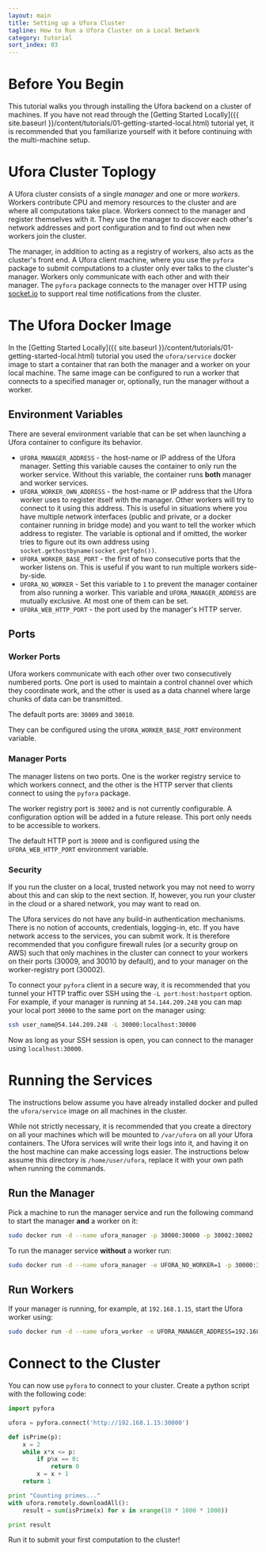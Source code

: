 ```yaml
---
layout: main
title: Setting up a Ufora Cluster
tagline: How to Run a Ufora Cluster on a Local Network
category: tutorial
sort_index: 03
---
```



# Before You Begin

This tutorial walks you through installing the Ufora backend on a cluster of machines.
If you have not read through the
[Getting Started Locally]({{ site.baseurl }}/content/tutorials/01-getting-started-local.html)
tutorial yet, it is recommended that you familiarize yourself with it before continuing with the
multi-machine setup.


# Ufora Cluster Toplogy

A Ufora cluster consists of a single *manager* and one or more *workers*. Workers contribute 
CPU and memory resources to the cluster and are where all computations take place.
Workers connect to the manager and register themselves with it. They use the manager to discover
each other's network addresses and port configuration and to find out when new workers join the cluster.

The manager, in addition to acting as a registry of workers, also acts as the cluster's front end.
A Ufora client machine, where you use the `pyfora` package to submit computations to a cluster
only ever talks to the cluster's manager. Workers only communicate with each other and with their manager.
The `pyfora` package connects to the manager over HTTP using [socket.io](http://socket.io/) to support real time
notifications from the cluster.


# The Ufora Docker Image

In the [Getting Started Locally]({{ site.baseurl }}/content/tutorials/01-getting-started-local.html)
tutorial you used the `ufora/service` docker image to start a container that ran both the manager and a worker on your
local machine. The same image can be configured to run a worker that connects to a specified manager
or, optionally, run the manager without a worker.

## Environment Variables

There are several environment variable that can be set when launching a Ufora container to configure
its behavior.

- `UFORA_MANAGER_ADDRESS` - the host-name or IP address of the Ufora manager.
    Setting this variable causes the container to only run the worker service.
    Without this variable, the container runs **both** manager and worker services.
- `UFORA_WORKER_OWN_ADDRESS` - the host-name or IP address that the Ufora worker uses to register itself
    with the manager. Other workers will try to connect to it using this address.
    This is useful in situations where you have multiple network interfaces
    (public and private, or a docker container running in bridge mode) and you want to tell the
    worker which address to register. The variable is optional and if omitted, the worker tries to
    figure out its own address using `socket.gethostbyname(socket.getfqdn())`.
- `UFORA_WORKER_BASE_PORT` - the first of two consecutive ports that the worker listens on. This is
    useful if you want to run multiple workers side-by-side.
- `UFORA_NO_WORKER` - Set this variable to `1` to prevent the manager container from also running a worker.
    This variable and `UFORA_MANAGER_ADDRESS` are mutually exclusive. At most one of them can be set.
- `UFORA_WEB_HTTP_PORT` - the port used by the manager's HTTP server.


## Ports

### Worker Ports
Ufora workers communicate with each other over two consecutively numbered ports. One port is used
to maintain a control channel over which they coordinate work, and the other is used as a data channel
where large chunks of data can be transmitted.

The default ports are: `30009` and `30010`.

They can be configured using the `UFORA_WORKER_BASE_PORT` environment variable.


### Manager Ports
The manager listens on two ports. One is the worker registry service to which workers connect, and
the other is the HTTP server that clients connect to using the `pyfora` package.

The worker registry port is `30002` and is not currently configurable. A configuration option will
be added in a future release. This port only needs to be accessible to workers.

The default HTTP port is `30000` and is configured using the `UFORA_WEB_HTTP_PORT` environment variable.

### Security
If you run the cluster on a local, trusted network you may not need to worry about this and can skip
to the next section. If, however, you run your cluster in the cloud or a shared network, you may want 
to read on.

The Ufora services do not have any build-in authentication mechanisms. There is no notion of accounts,
credentials, logging-in, etc. If you have network access to the services, you can submit work.
It is therefore recommended that you configure firewall rules (or a security group on AWS) such that
only machines in the cluster can connect to your workers on their ports (30009, and 30010 by default),
and to your manager on the worker-registry port (30002).

To connect your `pyfora` client in a secure way, it is recommended that you tunnel your HTTP traffic
over SSH using the `-L port:host:hostport` option. For example, if your manager is running at
`54.144.209.248` you can map your local port `30000` to the same port on the manager using:

```bash
ssh user_name@54.144.209.248 -L 30000:localhost:30000
```

Now as long as your SSH session is open, you can connect to the manager using `localhost:30000`.



# Running the Services

The instructions below assume you have already installed docker and pulled the `ufora/service` image
on all machines in the cluster.

While not strictly necessary, it is recommended that you create a directory on all your machines
which will be mounted to `/var/ufora` on all your Ufora containers. The Ufora services will write
their logs into it, and having it on the host machine can make accessing logs easier. The instructions
below assume this directory is `/home/user/ufora`, replace it with your own path when running the
commands.

## Run the Manager

Pick a machine to run the manager service and run the following command to start the manager **and**
a worker on it:

```bash
sudo docker run -d --name ufora_manager -p 30000:30000 -p 30002:30002 -v /home/user/ufora:/var/ufora ufora/service
```

To run the manager service **without** a worker run:

```bash
sudo docker run -d --name ufora_manager -e UFORA_NO_WORKER=1 -p 30000:30000 -p 30002:30002 -v /home/user/ufora:/var/ufora ufora/service
```


## Run Workers

If your manager is running, for example, at `192.168.1.15`, start the Ufora worker using:

```bash
sudo docker run -d --name ufora_worker -e UFORA_MANAGER_ADDRESS=192.168.1.15 -p 30009:30009 -p 30010:30010 -v /home/user/ufora:/var/ufora ufora/service
```


# Connect to the Cluster

You can now use `pyfora` to connect to your cluster. Create a python script with the following code:

```python
import pyfora

ufora = pyfora.connect('http://192.168.1.15:30000')

def isPrime(p):
    x = 2
    while x*x <= p:
        if p%x == 0:
            return 0
        x = x + 1
    return 1

print "Counting primes..."
with ufora.remotely.downloadAll():
    result = sum(isPrime(x) for x in xrange(10 * 1000 * 1000))

print result
```

Run it to submit your first computation to the cluster!
